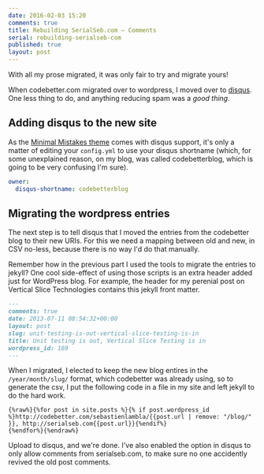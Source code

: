 ```yaml
---
date: 2016-02-03 15:20
comments: true
title: Rebuilding SerialSeb.com – Comments
serial: rebuilding-serialseb-com
published: true
layout: post
---
```

With all my prose migrated, it was only fair to try and migrate yours!

When codebetter.com migrated over to wordpress, I moved over to [disqus][disqus]. One less thing to do, and anything reducing spam was a *good thing*.

## Adding disqus to the new site

As the [Minimal Mistakes theme][minimal-mistakes] comes with disqus support, it's only a matter of editing your `config.yml` to use your disqus shortname (which, for some unexplained reason, on my blog, was called codebetterblog, which is going to be very confusing I'm sure).

```yml
owner:
  disqus-shortname: codebetterblog
```

## Migrating the wordpress entries

The next step is to tell disqus that I moved the entries from the codebetter blog to their new URIs. For this we need a mapping between old and new, in CSV no-less, because there is no way I'd do that manually.

Remember how in the previous part I used the tools to migrate the entries to jekyll? One cool side-effect of using those scripts is an extra header added just for WordPress blog. For example, the header for my perenial post on Vertical Slice Technologies contains this jekyll front matter.

```markdown
---
comments: true
date: 2013-07-11 08:54:32+00:00
layout: post
slug: unit-testing-is-out-vertical-slice-testing-is-in
title: Unit testing is out, Vertical Slice Testing is in
wordpress_id: 169
---
```

When I migrated, I elected to keep the new blog entires in the `/year/month/slug/` format, which codebetter was already using, so to generate the csv, I put the following code in a file in my site and left jekyll to do the hard work.

```
{%raw%}{%for post in site.posts %}{% if post.wordpress_id %}http://codebetter.com/sebastienlambla/{{post.url | remove: "/blog/" }}, http://serialseb.com{{post.url}}{%endif%}
{%endfor%}{%endraw%}
```
Upload to disqus, and we're done. I've also enabled the option in disqus to only allow comments from serialseb.com, to make sure no one accidently revived the old post comments.

[disqus]: <https://disqus.com>
[minimal-mistakes]:<https://mademistakes.com/minimal-mistakes/>
